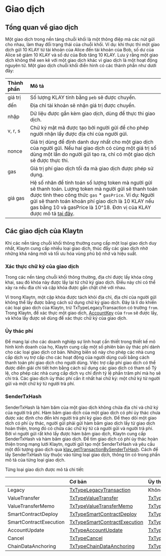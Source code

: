 # Giao dịch

## Tổng quan về giao dịch <a id="transactions-overview"></a>

Một giao dịch trong nền tảng chuỗi khối là một thông điệp mà các nút gửi cho nhau, làm thay đổi trạng thái của chuỗi khối. Ví dụ: khi thực thi một giao dịch gửi 10 KLAY từ tài khoản của Alice đến tài khoản của Bob, số dư của Alice sẽ giảm 10 KLAY và số dư của Bob tăng 10 KLAY. Lưu ý rằng một giao dịch không thể xen kẽ với một giao dịch khác vì giao dịch là một hoạt động nguyên tử. Một giao dịch chuỗi khối điển hình có các thành phần như dưới đây:

| Thành phần | Mô tả                                                                                                                                                                                                                                                                                                                                          |
| :--------- | :--------------------------------------------------------------------------------------------------------------------------------------------------------------------------------------------------------------------------------------------------------------------------------------------------------------------------------------------- |
| giá trị    | Số lượng KLAY tính bằng `peb` sẽ được chuyển.                                                                                                                                                                                                                                                                                                  |
| đến        | Địa chỉ tài khoản sẽ nhận giá trị được chuyển.                                                                                                                                                                                                                                                                                                 |
| nhập       | Dữ liệu được gắn kèm giao dịch, dùng để thực thi giao dịch.                                                                                                                                                                                                                                                                                    |
| v, r, s    | Chữ ký mật mã được tạo bởi người gửi để cho phép người nhận lấy được địa chỉ của người gửi.                                                                                                                                                                                                                                                    |
| nonce      | Giá trị dùng để định danh duy nhất cho một giao dịch của người gửi. Nếu hai giao dịch có cùng một giá trị số dùng một lần do người gửi tạo ra, chỉ có một giao dịch sẽ được thực thi.                                                                                                                                                          |
| gas        | Giá trị phí giao dịch tối đa mà giao dịch được phép sử dụng.                                                                                                                                                                                                                                                                                   |
| giá gas    | Hệ số nhân để tính toán số lượng token mà người gửi sẽ thanh toán. Lượng token mà người gửi sẽ thanh toán được tính theo công thức `gas` \* `gasPrice`. Ví dụ: Người gửi sẽ thanh toán khoản phí giao dịch là 10 KLAY nếu gas bằng 10 và gasPrice là 10^18. Đơn vị của KLAY được mô tả [tại đây](../klaytn-native-coin-klay.md#units-of-klay). |

## Các giao dịch của Klaytn <a id="klaytn-transactions"></a>

Khi các nền tảng chuỗi khối thông thường cung cấp một loại giao dịch duy nhất, Klaytn cung cấp nhiều loại giao dịch, thúc đẩy các giao dịch nhờ những khả năng mới và tối ưu hóa vùng phủ bộ nhớ và hiệu suất.

### Xác thực chữ ký của giao dịch <a id="signature-validation-of-transactions"></a>

Trong các nền tảng chuỗi khối thông thường, địa chỉ được lấy khóa công khai, sau đó khóa này được lấy lại từ chữ ký giao dịch. Điều này chỉ có thể xảy ra nếu địa chỉ và cặp khóa được gắn chặt chẽ với nhau.

Vì trong Klaytn, một cặp khóa được tách khỏi địa chỉ, địa chỉ của người gửi không thể lấy được bằng cách sử dụng chữ ký giao dịch. Đây là lí do khiến các loại giao dịch của Klaytn, trừ TxTypeLegacyTransaction có trường `from`. Trong Klaytn, để xác thực một giao dịch, [AccountKey](../accounts.md#account-key) của `from` sẽ được lấy, và khóa lấy được sẽ dùng để xác thực chữ ký của giao dịch.

### Ủy thác phí <a id="fee-delegation"></a>

Để mang lại cho các doanh nghiệp sự linh hoạt cần thiết trong thiết kế mô hình kinh doanh của họ, Klaytn cung cấp một số phiên bản ủy thác phí dành cho các loại giao dịch cơ bản. Những biến số này cho phép các nhà cung cấp dịch vụ trợ cấp cho các hoạt động của người dùng cuối bằng cách thanh toán phí giao dịch cho người dùng. Việc trợ cấp phí giao dịch có thể được diễn giải chi tiết hơn bằng cách sử dụng các giao dịch có tham số Tỷ lệ, cho phép các nhà cung cấp dịch vụ chỉ định tỷ lệ phần trăm phí mà họ sẽ chi trả. Các giao dịch ủy thác phí cần ít nhất hai chữ ký: một chữ ký từ người gửi và một chữ ký từ người trả phí.

### SenderTxHash <a id="sendertxhash"></a>

SenderTxHash là hàm băm của một giao dịch không chứa địa chỉ và chữ ký của người trả phí. Hàm băm giao dịch của một giao dịch có phí ủy thác chưa được xác định cho đến khi người trả phí ký giao dịch. Để theo dõi một giao dịch có phí ủy thác, người gửi phải gửi hàm băm giao dịch lấy từ giao dịch hoàn thiện, trong đó có chứa các chữ ký từ cả người gửi và người trả phí. Bởi vì người gửi rất khó lấy được hàm băm giao dịch, Klaytn cung cấp SenderTxHash và hàm băm giao dịch. Để tìm giao dịch có phí ủy thác hoàn thiện trong mạng lưới Klaytn, người gửi tạo một SenderTxHash và yêu cầu một đối tượng giao dịch qua [klay_getTransactionBySenderTxHash](../../references/json-rpc/klay/transaction.md#klay_gettransactionbysendertxhash). Cách để lấy SenderTxHash tùy thuộc vào từng loại giao dịch, thông tin có trong phần mô tả của từng loại giao dịch.

Từng loại giao dịch được mô tả chi tiết:

|                        | Cơ bản                                                                  | Ủy thác phí                                                                                              | Ủy thác phí một phần                                                                                                               |
| :--------------------- | :---------------------------------------------------------------------- | :------------------------------------------------------------------------------------------------------- | :--------------------------------------------------------------------------------------------------------------------------------- |
| Legacy                 | [TxTypeLegacyTransaction](./basic.md#txtypelegacytransaction)           | Không có                                                                                                 | Không có                                                                                                                           |
| ValueTransfer          | [TxTypeValueTransfer](./basic.md#txtypevaluetransfer)                   | [TxTypeFeeDelegatedValueTransfer](./fee-delegation.md#txtypefeedelegatedvaluetransfer)                   | [TxTypeFeeDelegatedValueTransferWithRatio](./partial-fee-delegation.md#txtypefeedelegatedvaluetransferwithratio)                   |
| ValueTransferMemo      | [TxTypeValueTransferMemo](./basic.md#txtypevaluetransfermemo)           | [TxTypeFeeDelegatedValueTransferMemo](./fee-delegation.md#txtypefeedelegatedvaluetransfermemo)           | [TxTypeFeeDelegatedValueTransferMemoWithRatio](./partial-fee-delegation.md#txtypefeedelegatedvaluetransfermemowithratio)           |
| SmartContractDeploy    | [TxTypeSmartContractDeploy](./basic.md#txtypesmartcontractdeploy)       | [TxTypeFeeDelegatedSmartContractDeploy](./fee-delegation.md#txtypefeedelegatedsmartcontractdeploy)       | [TxTypeFeeDelegatedSmartContractDeployWithRatio](./partial-fee-delegation.md#txtypefeedelegatedsmartcontractdeploywithratio)       |
| SmartContractExecution | [TxTypeSmartContractExecution](./basic.md#txtypesmartcontractexecution) | [TxTypeFeeDelegatedSmartContractExecution](./fee-delegation.md#txtypefeedelegatedsmartcontractexecution) | [TxTypeFeeDelegatedSmartContractExecutionWithRatio](./partial-fee-delegation.md#txtypefeedelegatedsmartcontractexecutionwithratio) |
| AccountUpdate          | [TxTypeAccountUpdate](./basic.md#txtypeaccountupdate)                   | [TxTypeFeeDelegatedAccountUpdate](./fee-delegation.md#txtypefeedelegatedaccountupdate)                   | [TxTypeFeeDelegatedAccountUpdateWithRatio](./partial-fee-delegation.md#txtypefeedelegatedaccountupdatewithratio)                   |
| Cancel                 | [TxTypeCancel](./basic.md#txtypecancel)                                 | [TxTypeFeeDelegatedCancel](./fee-delegation.md#txtypefeedelegatedcancel)                                 | [TxTypeFeeDelegatedCancelWithRatio](./partial-fee-delegation.md#txtypefeedelegatedcancelwithratio)                                 |
| ChainDataAnchoring     | [TxTypeChainDataAnchoring](./basic.md#txtypechaindataanchoring)         | [TxTypeFeeDelegatedChainDataAnchoring](./fee-delegation.md#txtypefeedelegatedchaindataanchoring)         | [TxTypeFeeDelegatedChainDataAnchoringWithRatio](./partial-fee-delegation.md#txtypefeedelegatedchaindataanchoringwithratio)         |
